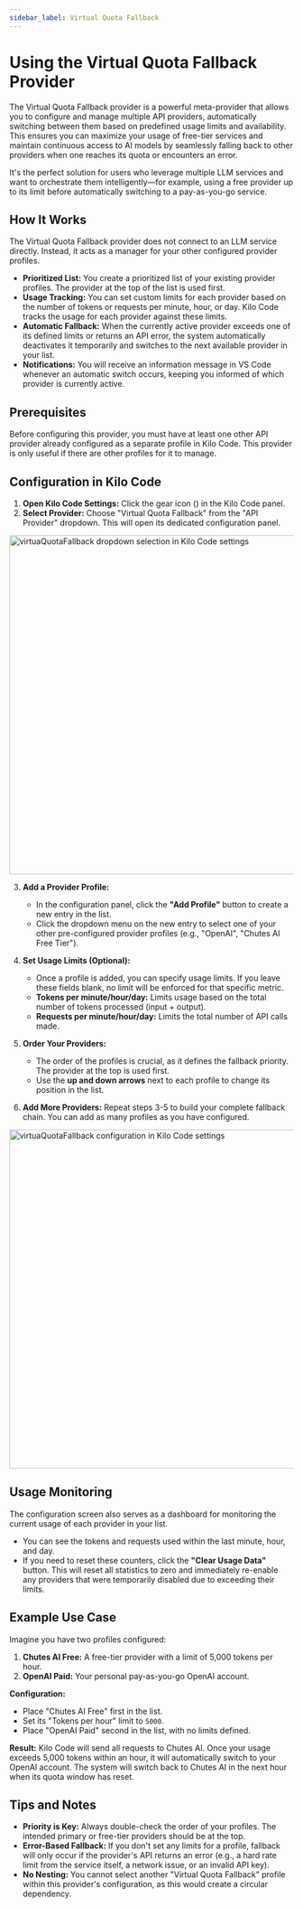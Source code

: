 ```yaml
---
sidebar_label: Virtual Quota Fallback
---
```


# Using the Virtual Quota Fallback Provider

The Virtual Quota Fallback provider is a powerful meta-provider that allows you to configure and manage multiple API providers, automatically switching between them based on predefined usage limits and availability. This ensures you can maximize your usage of free-tier services and maintain continuous access to AI models by seamlessly falling back to other providers when one reaches its quota or encounters an error.

It's the perfect solution for users who leverage multiple LLM services and want to orchestrate them intelligently—for example, using a free provider up to its limit before automatically switching to a pay-as-you-go service.

## How It Works

The Virtual Quota Fallback provider does not connect to an LLM service directly. Instead, it acts as a manager for your other configured provider profiles.

- **Prioritized List:** You create a prioritized list of your existing provider profiles. The provider at the top of the list is used first.
- **Usage Tracking:** You can set custom limits for each provider based on the number of tokens or requests per minute, hour, or day. Kilo Code tracks the usage for each provider against these limits.
- **Automatic Fallback:** When the currently active provider exceeds one of its defined limits or returns an API error, the system automatically deactivates it temporarily and switches to the next available provider in your list.
- **Notifications:** You will receive an information message in VS Code whenever an automatic switch occurs, keeping you informed of which provider is currently active.

## Prerequisites

Before configuring this provider, you must have at least one other API provider already configured as a separate profile in Kilo Code. This provider is only useful if there are other profiles for it to manage.

## Configuration in Kilo Code

1.  **Open Kilo Code Settings:** Click the gear icon (<Codicon name="gear" />) in the Kilo Code panel.
2.  **Select Provider:** Choose "Virtual Quota Fallback" from the "API Provider" dropdown. This will open its dedicated configuration panel.

<img src="/docs/img/providers/virtualQuotaSelectDropdown.png" alt="virtuaQuotaFallback dropdown selection in Kilo Code settings" width="600" />

3.  **Add a Provider Profile:**

    - In the configuration panel, click the **"Add Profile"** button to create a new entry in the list.
    - Click the dropdown menu on the new entry to select one of your other pre-configured provider profiles (e.g., "OpenAI", "Chutes AI Free Tier").

4.  **Set Usage Limits (Optional):**

    - Once a profile is added, you can specify usage limits. If you leave these fields blank, no limit will be enforced for that specific metric.
    - **Tokens per minute/hour/day:** Limits usage based on the total number of tokens processed (input + output).
    - **Requests per minute/hour/day:** Limits the total number of API calls made.

5.  **Order Your Providers:**

    - The order of the profiles is crucial, as it defines the fallback priority. The provider at the top is used first.
    - Use the **up and down arrows** next to each profile to change its position in the list.

6.  **Add More Providers:** Repeat steps 3-5 to build your complete fallback chain. You can add as many profiles as you have configured.

<img src="/docs/img/providers/virtualQuotaFallbackConfig.png" alt="virtuaQuotaFallback configuration in Kilo Code settings" width="600" />

## Usage Monitoring

The configuration screen also serves as a dashboard for monitoring the current usage of each provider in your list.

- You can see the tokens and requests used within the last minute, hour, and day.
- If you need to reset these counters, click the **"Clear Usage Data"** button. This will reset all statistics to zero and immediately re-enable any providers that were temporarily disabled due to exceeding their limits.

## Example Use Case

Imagine you have two profiles configured:

1.  **Chutes AI Free:** A free-tier provider with a limit of 5,000 tokens per hour.
2.  **OpenAI Paid:** Your personal pay-as-you-go OpenAI account.

**Configuration:**

- Place "Chutes AI Free" first in the list.
- Set its "Tokens per hour" limit to `5000`.
- Place "OpenAI Paid" second in the list, with no limits defined.

**Result:**
Kilo Code will send all requests to Chutes AI. Once your usage exceeds 5,000 tokens within an hour, it will automatically switch to your OpenAI account. The system will switch back to Chutes AI in the next hour when its quota window has reset.

## Tips and Notes

- **Priority is Key:** Always double-check the order of your profiles. The intended primary or free-tier providers should be at the top.
- **Error-Based Fallback:** If you don't set any limits for a profile, fallback will only occur if the provider's API returns an error (e.g., a hard rate limit from the service itself, a network issue, or an invalid API key).
- **No Nesting:** You cannot select another "Virtual Quota Fallback" profile within this provider's configuration, as this would create a circular dependency.
